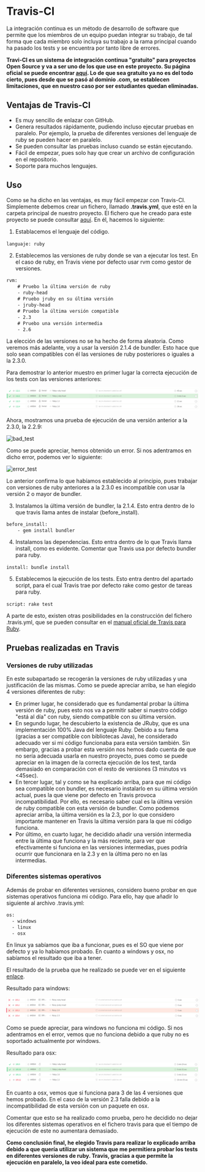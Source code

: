 # Travis-CI

La integración continua es un método de desarrollo de software que permite que los miembros de un equipo puedan integrar su trabajo, de tal forma que cada miembro solo incluya su trabajo a la rama principal cuando ha pasado los tests y se encuentra por tanto libre de errores.

**Travi-CI es un sistema de integración continua "gratuito" para proyectos Open Source y va a ser uno de los que use en este proyecto. Su página oficial se puede encontrar [aquí](https://travis-ci.com/). Lo de que sea gratuito ya no es del todo cierto, pues desde que se pasó al dominio .com, se establecen limitaciones, que en nuestro caso por ser estudiantes quedan eliminadas.**

## Ventajas de Travis-CI

- Es muy sencillo de enlazar con GitHub.
- Genera resultados rápidamente, pudiendo incluso ejecutar pruebas en paralelo. Por ejemplo, la prueba de diferentes versiones del lenguaje de ruby se pueden hacer en paralelo.
- Se pueden consultar las pruebas incluso cuando se están ejecutando.
- Fácil de empezar, pues solo hay que crear un archivo de configuración en el repositorio.
- Soporte para muchos lenguajes.

## Uso

Como se ha dicho en las ventajas, es muy fácil empezar con Travis-CI. Simplemente debemos crear un fichero, llamado **.travis.yml**, que esté en la carpeta principal de nuestro proyecto. El fichero que he creado para este proyecto se puede consultar [aquí](https://github.com/joseegc10/get-match/blob/master/.travis.yml). En él, hacemos lo siguiente:

1. Establacemos el lenguaje del código.

`languaje: ruby`

2. Establecemos las versiones de ruby donde se van a ejecutar los test. En el caso de ruby, en Travis viene por defecto usar rvm como gestor de versiones.

```
rvm:
    # Pruebo la última versión de ruby
    - ruby-head
    # Pruebo jruby en su última versión
    - jruby-head
    # Pruebo la última versión compatible
    - 2.3
    # Pruebo una versión intermedia
    - 2.6
```

La elección de las versiones no se ha hecho de forma aleatoria. Como veremos más adelante, voy a usar la versión 2.1.4 de bundler. Esto hace que solo sean compatibles con él las versiones de ruby posteriores o iguales a la 2.3.0.

Para demostrar lo anterior muestro en primer lugar la correcta ejecución de los tests con las versiones anteriores:

![ok_test](https://github.com/joseegc10/get-match/blob/master/docs/img/travis/ok_version.png)

Ahora, mostramos una prueba de ejecución de una versión anterior a la 2.3.0, la 2.2.9:

![bad_test](https://github.com/joseegc10/get-match/blob/master/docs/img/travis/bad_version.png)

Como se puede apreciar, hemos obtenido un error. Si nos adentramos en dicho error, podemos ver lo siguiente:

![error_test](https://github.com/joseegc10/get-match/blob/master/docs/img/travis/error_version.png)

Lo anterior confirma lo que habíamos establecido al principio, pues trabajar con versiones de ruby anteriores a la 2.3.0 es incompatible con usar la versión 2 o mayor de bundler.

3. Instalamos la última versión de bundler, la 2.1.4. Esto entra dentro de lo que travis llama antes de instalar (before_install).

```
before_install:
    - gem install bundler
```

4. Instalamos las dependencias. Esto entra dentro de lo que Travis llama install, como es evidente. Comentar que Travis usa por defecto bundler para ruby.

`install: bundle install`

5. Establecemos la ejecución de los tests. Esto entra dentro del apartado script, para el cual Travis trae por defecto rake como gestor de tareas para ruby.

`script: rake test`

A parte de esto, existen otras posibilidades en la construcción del fichero .travis.yml, que se pueden consultar en el [manual oficial de Travis para Ruby](https://docs.travis-ci.com/user/languages/ruby/).

## Pruebas realizadas en Travis

### Versiones de ruby utilizadas

En este subapartado se recogerán la versiones de ruby utilizadas y una justificación de las mismas. Como se puede apreciar arriba, se han elegido 4 versiones diferentes de ruby:
- En primer lugar, he considerado que es fundamental probar la última versión de ruby, pues esto nos va a permitir saber si nuestro código "está al día" con ruby, siendo compatible con su última versión.
- En segundo lugar, he descubierto la existencia de JRuby, que es una implementación 100% Java del lenguaje Ruby. Debido a su fama (gracias a ser compatible con bibliotecas Java), he considerado adecuado ver si mi código funcionaba para esta versión también. Sin embargo, gracias a probar esta versión nos hemos dado cuenta de que no sería adecuada usarla en nuestro proyecto, pues como se puede apreciar en la imagen de la correcta ejecución de los test, tarda demasiado en comparación con el resto de versiones (3 minutos vs <45sec).
- En tercer lugar, tal y como se ha explicado arriba, para que mi código sea compatible con bundler, es necesario instalarlo en su última versión actual, pues la que viene por defecto en Travis provoca incompatibilidad. Por ello, es necesario saber cual es la última versión de ruby compatible con esta versión de bundler. Como podemos apreciar arriba, la última versión es la 2.3, por lo que considero importante mantener en Travis la última versión para la que mi código funciona.
- Por último, en cuarto lugar, he decidido añadir una versión intermedia entre la última que funciona y la más reciente, para ver que efectivamente si funciona en las versiones intermedias, pues podría ocurrir que funcionara en la 2.3 y en la última pero no en las intermedias.

### Diferentes sistemas operativos

Además de probar en diferentes versiones, considero bueno probar en que sistemas operativos funciona mi código. Para ello, hay que añadir lo siguiente al archivo .travis.yml:

```
os:
  - windows
  - linux
  - osx
```

En linux ya sabíamos que iba a funcionar, pues es el SO que viene por defecto y ya lo habíamos probado. En cuanto a windows y osx, no sabíamos el resultado que iba a tener.

El resultado de la prueba que he realizado se puede ver en el siguiente [enlace](https://travis-ci.com/github/joseegc10/get-match/builds/199372910).

Resultado para windows:

![windows](https://github.com/joseegc10/get-match/blob/master/docs/img/travis/windows.png)

Como se puede apreciar, para windows no funciona mi código. Si nos adentramos en el error, vemos que no funciona debido a que ruby no es soportado actualmente por windows.

Resultado para osx:

![osx](https://github.com/joseegc10/get-match/blob/master/docs/img/travis/osx.png)

En cuanto a osx, vemos que si funciona para 3 de las 4 versiones que hemos probado. En el caso de la versión 2.3 falla debido a la incompatibilidad de esta versión con un paquete en osx.

Comentar que esto se ha realizado como prueba, pero he decidido no dejar los diferentes sistemas operativos en el fichero travis para que el tiempo de ejecución de este no aumentara demasiado.

**Como conclusión final, he elegido Travis para realizar lo explicado arriba debido a que quería utilizar un sistema que me permitiera probar los tests en diferentes versiones de ruby. Travis, gracias a que permite la ejecución en paralelo, la veo ideal para este cometido.**
